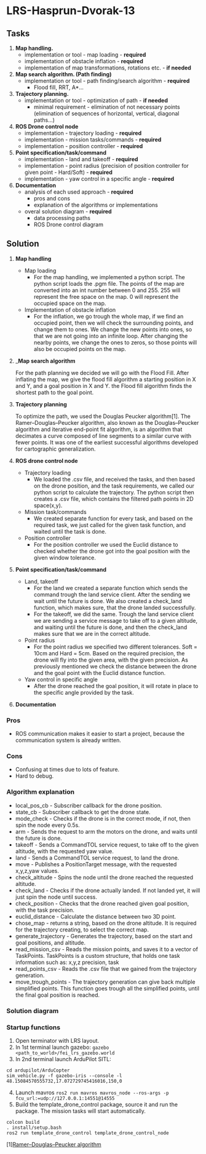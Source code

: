 # LRS-Hasprun-Dvorak-13

## Tasks

1. __Map handling.__
    - implementation or tool - map loading - **required**
    - implementation of obstacle inflation - **required**
    - implementation of map transformations, rotations etc. - **if needed**
2. __Map search algorithm. (Path finding)__
    - implementation or tool - path finding/search algorithm - **required**
        - Flood fill, RRT, A*...
3. __Trajectory planning.__
    - implementation or tool - optimization of path - **if needed**
        - minimal requirement - elimination of not necessary points (elimination of sequences of horizontal, vertical, diagonal paths...)          
4. __ROS Drone control node__
    - implementation - trajectory loading - **required**
    - implementation - mission tasks/commands - **required**
    - implementation - position controller - **required** 
5. __Point specification/task/command__
    - implementation - land and takeoff - **required**
    - implementation - point radius (precision of position controller for given point - Hard/Soft) - **required**
    - implementation - yaw control in a specific angle - **required**
6. __Documentation__ 
    - analysis of each used approach - **required**
        - pros and cons
        - explanation of the algorithms or implementations
    - overal solution diagram - **required**
        - data processing paths
        - ROS Drone control diagram

## Solution


1. __Map handling__
    - Map loading
        - For the map handling, we implemented a python script. The python script loads the .pgm file. The points of the map are converted into an int number between 0 and 255. 255 will represent the free space on the map. 0 will represent the occupied space on the map.  
    - Implementation of obstacle inflation
        - For the inflation, we go trough the whole map, if we find an occupied point, then we will check the surrounding points, and change them to ones. We change the new points into ones, so that we are not going into an infinite loop. After changing the nearby points, we change the ones to zeros, so those points will also be occupied points on the map. 

2. ___Map search algorithm__

    For the path planning we decided we will go with the Flood Fill. After inflating the map, we give the flood fill algorithm a starting position in X and Y, and a goal position in X and Y. the Flood fill algorithm finds the shortest path to the goal point.

3. __Trajectory planning__

    To optimize the path, we used the Douglas Peucker algorithm[1]. The Ramer–Douglas–Peucker algorithm, also known as the Douglas–Peucker algorithm and iterative end-point fit algorithm, is an algorithm that decimates a curve composed of line segments to a similar curve with fewer points. It was one of the earliest successful algorithms developed for cartographic generalization.

4. __ROS drone control node__

    - Trajectory loading
        - We loaded the .csv file, and received the tasks, and then based on the drone position, and the task requirements, we called our python script to calculate the trajectory. The python script then creates a .csv file, which contains the filtered path points in 2D space(x,y).
    - Mission task/commands
        - We created separate function for every task, and based on the required task, we just called for the given task function, and waited until the task is done.
    - Position controller
        - For the position controller we used the Euclid distance to checked whether  the drone got into the goal position with the given window tolerance.

5. __Point specification/task/command__

    - Land, takeoff
        - For the land we created a separate function which sends the command trough the land service client. After the sending we wait until the future is done. We also created a check_land function, which makes sure, that the drone landed successfully.
        - For the takeoff, we did the same. Trough the land service client we are sending a service message to take off to a given altitude, and waiting until the future is done, and then the check_land makes sure that we are in the correct altitude.
    - Point radius
        - For the point radius we specified two different tolerances. Soft = 10cm and Hard = 5cm. Based on the required precision, the drone will fly into the given area, with the given precision. As previously mentioned we check the distance between the drone and the goal point with the Euclid distance function.
    - Yaw control in specific angle
        - After the drone reached the goal position, it will rotate in place to the specific angle provided by the task.

6. __Documentation__

### Pros 
- ROS communication makes it easier to start a project, because the communication system is already written.
### Cons
- Confusing at times due to lots of feature.
- Hard to debug.

### Algorithm explanation
- local_pos_cb - Subscriber callback for the drone position.
- state_cb - Subscriber callback to get the drone state.
- mode_check - Checks if the drone is in the correct mode, if not, then spin the node every 0.5s.
- arm - Sends the request to arm the motors on the drone, and waits until the future is done.
- takeoff - Sends a CommandTOL service request, to take off to the given altitude, with the requested yaw value. 
- land - Sends a CommandTOL service request, to land the drone.
- move - Publishes a PositionTarget message, with the requested x,y,z,yaw values. 
- check_altitude - Spins the node until the drone reached the requested altitude.
- check_land - Checks if the drone actually landed. If not landed yet, it will just spin the node until success.
- check_position - Checks that the drone reached given goal position, with the task precision.
- euclid_distance - Calculate the distance between two 3D point.
- chose_map - returns a string, based on the drone altitude. It is required for the trajectory creating, to select the correct map.
- generate_trajectory - Generates the trajectory, based on the start and goal positions, and altitude.
- read_mission_csv - Reads the mission points, and saves it to a vector of TaskPoints. TaskPoints is a custom structure, that holds one task information such as: x,y,z precision, task
- read_points_csv - Reads the .csv file that we gained from the trajectory generation.
- move_trough_points - The trajectory generation can give back multiple simplified points. This function goes trough all the simplified points, until the final goal position is reached.

### Solution diagram


### Startup functions

1. Open terminator with LRS layout. 
2. In 1st terminal launch gazebo: `gazebo <path_to_world>/fei_lrs_gazebo.world`
3. In 2nd terminal launch ArduPilot SITL: 
```
cd ardupilot/ArduCopter
sim_vehicle.py -f gazebo-iris --console -l 48.15084570555732,17.072729745416016,150,0
```
4. Launch mavros `ros2 run mavros mavros_node --ros-args -p fcu_url:=udp://127.0.0.1:14551@14555`
5. Build the template_drone_control package, source it and run the package. The mission tasks will start automatically.
```
colcon build
. install/setup.bash
ros2 run template_drone_control template_drone_control_node
```

[1][Ramer–Douglas–Peucker algorithm](https://en.wikipedia.org/wiki/Ramer%E2%80%93Douglas%E2%80%93Peucker_algorithm)
